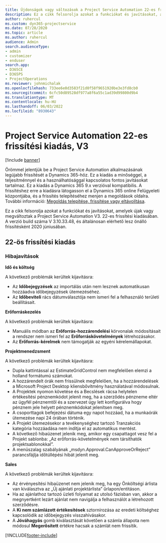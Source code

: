 ```yaml
---
title: Újdonságok vagy változások a Project Service Automation 22-es frissítési kiadásának V3 változatában
description: Ez a cikk felsorolja azokat a funkciókat és javításokat, amelyek elérhetők a Project Service Automation V3. 22-es frissítési kiadásában.
author: ruhercul
ms.custom: dyn365-projectservice
ms.date: 07/28/2020
ms.topic: article
ms.author: ruhercul
audience: Admin
search.audienceType:
- admin
- customizer
- enduser
search.app:
- D365CE
- D365PS
- ProjectOperations
ms.reviewer: johnmichalak
ms.openlocfilehash: 733ee6e0d3583f21d0f58f9651920be3e3fd8cb0
ms.sourcegitcommit: 6cfc50d89528df977a8f6a55c1ad39d99800d9b4
ms.translationtype: MT
ms.contentlocale: hu-HU
ms.lasthandoff: 06/03/2022
ms.locfileid: "8930643"
---
```

# <a name="project-service-automation-update-release-22-v3"></a>Project Service Automation 22-es frissítési kiadás, V3

[!include [banner](../includes/psa-now-project-operations.md)]

Örömmel jelentjük be a Project Service Automation alkalmazásának legújabb frissítését a Dynamics 365-höz. Ez a kiadás a minőséggel, a teljesítménnyel és a használhatósággal kapcsolatos fontos javításokat tartalmaz. Ez a kiadás a Dynamics 365 9.x verzióval kompatibilis. A frissítéshez erre a kiadásra látogasson el a Dynamics 365 online Felügyeleti központjába, és a frissítés telepítéséhez menjen a megoldások oldalra. További információ: [Megoldás telepítése, frissítése vagy eltávolítása](/power-platform/admin/install-remove-preferred-solution).

Ez a cikk felsorolja azokat a funkciókat és javításokat, amelyek újak vagy megváltoztak a Project Service Automation V3. 22-es frissítési kiadásában. A verzió build száma V 3.10.33.48, és általánosan elérhető lesz önálló frissítésként 2020 júniusában.

## <a name="update-release-22"></a>22-ös frissítési kiadás

### <a name="bug-fixes"></a>Hibajavítások



**Idő és költség**

A következő problémák kerültek kijavításra:

- Az **Időbejegyzések** az importálás után nem lesznek automatikusan hozzáadva időbejegyzések ütemezéséhez.
- Az **Időbeviteli** rács dátumválasztója nem ismeri fel a felhasználó területi beállításait.

**Erőforráskezelés**

A következő problémák kerültek kijavításra:

- Manuális módban az **Erőforrás-hozzárendelési** körvonalak módosításait a rendszer nem ismeri fel az **Erőforráskövetelmények** létrehozásakor.
- Az **Erőforrás-kérelmek** nem támogatják az egyéni kérelemállapokat.

**Projektmenedzsment**

A következő problémák kerültek kijavításra:

- Dupla kattintással az EstimateGridControl nem megfelelően elemzi a holland formátumú számokat.
- A hozzárendelt órák nem frissülnek megfelelően, ha a hozzárendelések a Microsoft Project Desktop kliensbővítmény használatával módosulnak.
- A Projektek nyomon követése és a Becslések rácsa helytelen értékesítési pénznemkódot jelenít meg, ha a szerződés pénzneme eltér az ügyfél pénznemtől és a szervezet úgy lett konfigurálva hogy pénznem jele helyett pénznemkódokat jelenítsen meg.
- A csoporttagok befejezési dátuma egy napot hozzáad, ha a munkaórák ütemezése napi 24 órában történik.
- A Projekt ütemezésekor a tevékenységhez tartozó Tranzakciós kategória hozzáadása nem indítja el az automatikus mentést.
- A következő hibaüzenet jelenik meg, amikor egy csapattagot vesz fel a Projekt sablonba: „Az erőforrás-követelmények nem társíthatók projektsablonokkal”. 
- A menüszalag szabályának „msdyn.Approval.CanApproveOrReject” parancsfájlja időtúllépési hibát jelenít meg.

**Sales**

A következő problémák kerültek kijavításra:

- Az érvényesítési hibaüzenet nem jelenik meg, ha egy Önköltségi árlista van kiválasztva az „Új ajánlati projektárlista” űrlapon/entitáson.
- Ha az ajánlathoz tartozó üzleti folyamat az utolsó fázisban van, akkor a megnyertként lezárt ajánlat nem navigálja a felhasználót a létrehozott szerződésre.
- A **Ki nem számlázott értékesítések** sztornírozása az eredeti költséghez kapcsolódik az időbejegyzés visszahívásakor.
- A **Jóváhagyás** gomb kiválasztását követően a számla állapota nem módosul **Megerősített** értékre hacsak a számlát nem frissítik.


[!INCLUDE[footer-include](../includes/footer-banner.md)]
